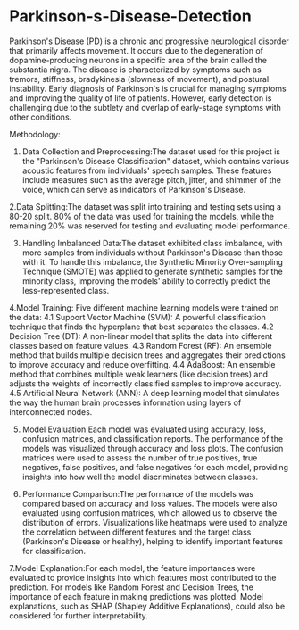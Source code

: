 # Parkinson-s-Disease-Detection

Parkinson's Disease (PD) is a chronic and progressive neurological disorder that primarily
affects movement. It occurs due to the degeneration of dopamine-producing neurons in a specific
area of the brain called the substantia nigra. The disease is characterized by symptoms such as
tremors, stiffness, bradykinesia (slowness of movement), and postural instability. Early
diagnosis of Parkinson's is crucial for managing symptoms and improving the quality of life of
patients. However, early detection is challenging due to the subtlety and overlap of early-stage
symptoms with other conditions.

Methodology:
1. Data Collection and Preprocessing:The dataset used for this project is the "Parkinson's Disease Classification" dataset,
which contains various acoustic features from individuals' speech samples. These
features include measures such as the average pitch, jitter, and shimmer of the voice,
which can serve as indicators of Parkinson's Disease.

2.Data Splitting:The dataset was split into training and testing sets using a 80-20 split. 80% of the data was
used for training the models, while the remaining 20% was reserved for testing and
evaluating model performance.

3. Handling Imbalanced Data:The dataset exhibited class imbalance, with more samples from individuals without
Parkinson's Disease than those with it. To handle this imbalance, the Synthetic Minority
Over-sampling Technique (SMOTE) was applied to generate synthetic samples for the
minority class, improving the models' ability to correctly predict the less-represented class.

4.Model Training:
 Five different machine learning models were trained on the data:
4.1 Support Vector Machine (SVM): A powerful classification technique that
finds the hyperplane that best separates the classes.
4.2 Decision Tree (DT): A non-linear model that splits the data into different
classes based on feature values.
4.3 Random Forest (RF): An ensemble method that builds multiple decision trees
and aggregates their predictions to improve accuracy and reduce overfitting.
4.4 AdaBoost: An ensemble method that combines multiple weak learners (like
decision trees) and adjusts the weights of incorrectly classified samples to improve
accuracу.
4.5 Artificial Neural Network (ANN): A deep learning model that simulates the
way the human brain processes information using layers of interconnected nodes.

5. Model Evaluation:Each model was evaluated using accuracy, loss, confusion matrices, and classification
reports. The performance of the models was visualized through accuracy and loss plots.
The confusion matrices were used to assess the number of true positives, true negatives,
false positives, and false negatives for each model, providing insights into how well the
model discriminates between classes.

6. Performance Comparison:The performance of the models was compared based on accuracy and loss values. The
models were also evaluated using confusion matrices, which allowed us to observe the
distribution of errors.
Visualizations like heatmaps were used to analyze the correlation between different features
and the target class (Parkinson's Disease or healthy), helping to identify important features
for classification.

7.Model Explanation:For each model, the feature importances were evaluated to provide insights into which
features most contributed to the prediction. For models like Random Forest and Decision
Trees, the importance of each feature in making predictions was plotted.
Model explanations, such as SHAP (Shapley Additive Explanations), could also be
considered for further interpretability.
